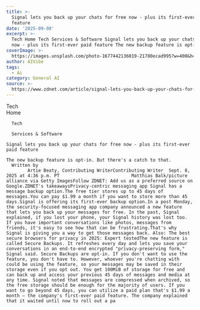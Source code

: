 ```yaml
---
title: >-
  Signal lets you back up your chats for free now - plus its first-ever paid
  feature
date: '2025-09-08'
excerpt: >-
  Tech Home Tech Services & Software Signal lets you back up your chats for free
  now - plus its first-ever paid feature The new backup feature is opt-in...
coverImage: >-
  https://images.unsplash.com/photo-1677442136019-21780ecad995?w=400&h=200&fit=crop&auto=format
author: AIVibe
tags:
  - Ai
category: General AI
source: >-
  https://www.zdnet.com/article/signal-lets-you-back-up-your-chats-for-free-now-plus-its-first-ever-paid-feature/
---
```

Tech      
      Home
    
      Tech
    
      Services & Software
       
    Signal lets you back up your chats for free now - plus its first-ever paid feature
     
    The new backup feature is opt-in. But there's a catch to that.
      Written by 
            Artie Beaty, Contributing WriterContributing Writer  Sept. 8, 2025 at 4:36 p.m. PT                           Matthias Balk/picture alliance via Getty ImagesFollow ZDNET: Add us as a preferred source on Google.ZDNET's takeawaysPrivacy-centric messaging app Signal has a message backup option.The free tier stores up to 45 days of messages.You can pay $1.99 a month if you want to store more than 45 days.Signal is offering its first-ever backup option.In a post Monday, the security-focused messaging app company announced a new feature that lets you back up your messages for free. In the past, Signal explained, if you lost your phone, your Signal history was lost too. If you have important conversations like photos, messages from friends, it's easy to see how that can be frustrating.That's why Signal is giving you a way to get those messages back. Also: The best secure browsers for privacy in 2025: Expert testedThe new feature is called Secure Backups. It refreshes every day and lets you save your conversations in an end-to-end encrypted "privacy-preserving form," Signal said. Secure Backups are opt-in. If you don't want to use the feature, you don't have to. However, whoever you're chatting with could be using the feature, so your messages may be saved in their storage even if you opt out. You get 100MiB of storage for free and can back up and access your previous 45 days of messages and media at any time. Signal noted that messages are compressed when archived, so the free storage should be enough for the majority of users. If you want to go beyond 45 days, you can utilize a paid plan that's $1.99 a month – the company's first-ever paid feature. The company explained that it waited until now to roll out a pa
